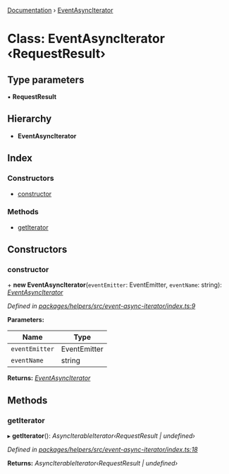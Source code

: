 [Documentation](../README.md) › [EventAsyncIterator](eventasynciterator.md)

# Class: EventAsyncIterator ‹**RequestResult**›

## Type parameters

▪ **RequestResult**

## Hierarchy

* **EventAsyncIterator**

## Index

### Constructors

* [constructor](eventasynciterator.md#constructor)

### Methods

* [getIterator](eventasynciterator.md#getiterator)

## Constructors

###  constructor

\+ **new EventAsyncIterator**(`eventEmitter`: EventEmitter, `eventName`: string): *[EventAsyncIterator](eventasynciterator.md)*

*Defined in [packages/helpers/src/event-async-iterator/index.ts:9](https://github.com/badbatch/graphql-box/blob/e26041be/packages/helpers/src/event-async-iterator/index.ts#L9)*

**Parameters:**

Name | Type |
------ | ------ |
`eventEmitter` | EventEmitter |
`eventName` | string |

**Returns:** *[EventAsyncIterator](eventasynciterator.md)*

## Methods

###  getIterator

▸ **getIterator**(): *AsyncIterableIterator‹RequestResult | undefined›*

*Defined in [packages/helpers/src/event-async-iterator/index.ts:18](https://github.com/badbatch/graphql-box/blob/e26041be/packages/helpers/src/event-async-iterator/index.ts#L18)*

**Returns:** *AsyncIterableIterator‹RequestResult | undefined›*
